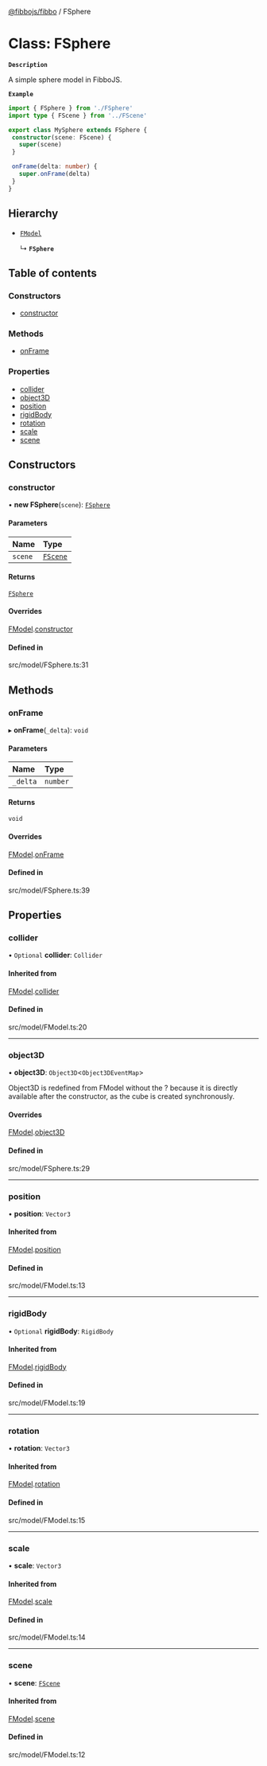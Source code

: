 [@fibbojs/fibbo](/api/index)  / FSphere

# Class: FSphere

**`Description`**

A simple sphere model in FibboJS.

**`Example`**

```ts
import { FSphere } from './FSphere'
import type { FScene } from '../FScene'

export class MySphere extends FSphere {
 constructor(scene: FScene) {
   super(scene)
 }

 onFrame(delta: number) {
   super.onFrame(delta)
 }
}
```

## Hierarchy

- [`FModel`](FModel.md)

  ↳ **`FSphere`**

## Table of contents

### Constructors

- [constructor](FSphere.md#constructor)

### Methods

- [onFrame](FSphere.md#onframe)

### Properties

- [collider](FSphere.md#collider)
- [object3D](FSphere.md#object3d)
- [position](FSphere.md#position)
- [rigidBody](FSphere.md#rigidbody)
- [rotation](FSphere.md#rotation)
- [scale](FSphere.md#scale)
- [scene](FSphere.md#scene)

## Constructors

### constructor

• **new FSphere**(`scene`): [`FSphere`](FSphere.md)

#### Parameters

| Name | Type |
| :------ | :------ |
| `scene` | [`FScene`](FScene.md) |

#### Returns

[`FSphere`](FSphere.md)

#### Overrides

[FModel](FModel.md).[constructor](FModel.md#constructor)

#### Defined in

src/model/FSphere.ts:31

## Methods

### onFrame

▸ **onFrame**(`_delta`): `void`

#### Parameters

| Name | Type |
| :------ | :------ |
| `_delta` | `number` |

#### Returns

`void`

#### Overrides

[FModel](FModel.md).[onFrame](FModel.md#onframe)

#### Defined in

src/model/FSphere.ts:39

## Properties

### collider

• `Optional` **collider**: `Collider`

#### Inherited from

[FModel](FModel.md).[collider](FModel.md#collider)

#### Defined in

src/model/FModel.ts:20

___

### object3D

• **object3D**: `Object3D`\<`Object3DEventMap`\>

Object3D is redefined from FModel without the ? because it is
directly available after the constructor, as the cube is created synchronously.

#### Overrides

[FModel](FModel.md).[object3D](FModel.md#object3d)

#### Defined in

src/model/FSphere.ts:29

___

### position

• **position**: `Vector3`

#### Inherited from

[FModel](FModel.md).[position](FModel.md#position)

#### Defined in

src/model/FModel.ts:13

___

### rigidBody

• `Optional` **rigidBody**: `RigidBody`

#### Inherited from

[FModel](FModel.md).[rigidBody](FModel.md#rigidbody)

#### Defined in

src/model/FModel.ts:19

___

### rotation

• **rotation**: `Vector3`

#### Inherited from

[FModel](FModel.md).[rotation](FModel.md#rotation)

#### Defined in

src/model/FModel.ts:15

___

### scale

• **scale**: `Vector3`

#### Inherited from

[FModel](FModel.md).[scale](FModel.md#scale)

#### Defined in

src/model/FModel.ts:14

___

### scene

• **scene**: [`FScene`](FScene.md)

#### Inherited from

[FModel](FModel.md).[scene](FModel.md#scene)

#### Defined in

src/model/FModel.ts:12
